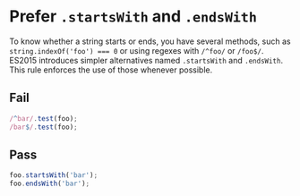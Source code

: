 # Prefer `.startsWith` and `.endsWith` 

To know whether a string starts or ends, you have several methods, such as `string.indexOf('foo') === 0` or using regexes with `/^foo/` or `/foo$/`. ES2015 introduces simpler alternatives named `.startsWith` and `.endsWith`. This rule enforces the use of those whenever possible.


## Fail

```js
/^bar/.test(foo);
/bar$/.test(foo);
```


## Pass

```js
foo.startsWith('bar');
foo.endsWith('bar');
```
